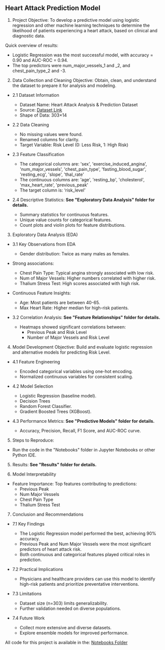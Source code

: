 ## Heart Attack Prediction Model

1. Project Objective:
To develop a predictive model using logistic regression and other machine learning techniques to determine the likelihood of patients experiencing a heart attack, based on clinical and diagnostic data.

Quick overview of results: 
  - Logistic Regression was the most successful model, with accuracy = 0.90 and AUC-ROC = 0.94.
  - The top predictors were num_major_vessels_1 and _2, and chest_pain_type_2 and -3.

2. Data Collection and Cleaning
Objective: Obtain, clean, and understand the dataset to prepare it for analysis and modeling.

  - 2.1 Dataset Information
    - Dataset Name: Heart Attack Analysis & Prediction Dataset
    - Source: [Dataset Link](https://www.kaggle.com/datasets/rashikrahmanpritom/heart-attack-analysis-prediction-dataset)
    - Shape of Data: 303×14

  - 2.2 Data Cleaning
    - No missing values were found.
    - Renamed columns for clarity.
    - Target Variable: Risk Level (0: Less Risk, 1: High Risk)

  - 2.3 Feature Classification
    - The categorical columns are: 'sex', 'exercise_induced_angina', 'num_major_vessels', 'chest_pain_type', 'fasting_blood_sugar', 'resting_ecg', 'slope', 'thal_rate'
    - The continuous columns are: 'age', 'resting_bp', 'cholesterol', 'max_heart_rate', 'previous_peak'
    - The target column is: ‘risk_level’

  - 2.4 Descriptive Statistics: **See "Exploratory Data Analysis" folder for details.**
    - Summary statistics for continuous features.
    - Unique value counts for categorical features.
    - Count plots and violin plots for feature distributions.

3. Exploratory Data Analysis (EDA)

  - 3.1 Key Observations from EDA
    - Gender distribution: Twice as many males as females.
  - Strong associations:
    - Chest Pain Type: Typical angina strongly associated with low risk.
    - Num of Major Vessels: Higher numbers correlated with higher risk.
    - Thalium Stress Test: High scores associated with high risk.
  - Continuous Feature Insights:
    - Age: Most patients are between 40-65.
    - Max Heart Rate: Higher median for high-risk patients.

  - 3.2 Correlation Analysis: **See "Feature Relationships" folder for details.**
    - Heatmaps showed significant correlations between:
      - Previous Peak and Risk Level
      - Number of Major Vessels and Risk Level

4. Model Development
Objective: Build and evaluate logistic regression and alternative models for predicting Risk Level.

  - 4.1 Feature Engineering
    - Encoded categorical variables using one-hot encoding.
    - Normalized continuous variables for consistent scaling.

  - 4.2 Model Selection
    - Logistic Regression (baseline model).
    - Decision Trees
    - Random Forest Classifier.
    - Gradient Boosted Trees (XGBoost).

  - 4.3 Performance Metrics: **See "Predictive Models" folder for details.**
    - Accuracy, Precision, Recall, F1 Score, and AUC-ROC curve.

5. Steps to Reproduce:
  - Run the code in the "Notebooks" folder in Jupyter Notebooks or other Python IDE. 

5. Results: **See "Results" folder for details.**

6. Model Interpretability
  - Feature Importance: Top features contributing to predictions:
    - Previous Peak
    - Num Major Vessels
    - Chest Pain Type
    - Thalium Stress Test

7. Conclusion and Recommendations

  - 7.1 Key Findings
    - The Logistic Regression model performed the best, achieving 90% accuracy.
    - Previous Peak and Num Major Vessels were the most significant predictors of heart attack risk.
    - Both continuous and categorical features played critical roles in prediction.

  - 7.2 Practical Implications
    - Physicians and healthcare providers can use this model to identify high-risk patients and prioritize preventative interventions.

  - 7.3 Limitations
    - Dataset size (n=303) limits generalizability.
    - Further validation needed on diverse populations.

  - 7.4 Future Work
    - Collect more extensive and diverse datasets.
    - Explore ensemble models for improved performance.

All code for this project is available in the: [Notebooks Folder](https://github.com/markcoty/Heart-Attack-Risk-Model/tree/master/Notebooks)